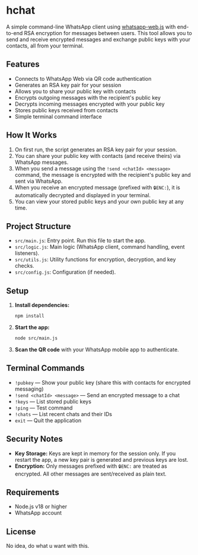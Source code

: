 # hchat

A simple command-line WhatsApp client using [whatsapp-web.js](https://github.com/pedroslopez/whatsapp-web.js) with end-to-end RSA encryption for messages between users. This tool allows you to send and receive encrypted messages and exchange public keys with your contacts, all from your terminal.

## Features

- Connects to WhatsApp Web via QR code authentication
- Generates an RSA key pair for your session
- Allows you to share your public key with contacts
- Encrypts outgoing messages with the recipient's public key
- Decrypts incoming messages encrypted with your public key
- Stores public keys received from contacts
- Simple terminal command interface

## How It Works

1. On first run, the script generates an RSA key pair for your session.
2. You can share your public key with contacts (and receive theirs) via WhatsApp messages.
3. When you send a message using the `!send <chatId> <message>` command, the message is encrypted with the recipient's public key and sent via WhatsApp.
4. When you receive an encrypted message (prefixed with `🔒ENC:`), it is automatically decrypted and displayed in your terminal.
5. You can view your stored public keys and your own public key at any time.

## Project Structure

- `src/main.js`: Entry point. Run this file to start the app.
- `src/logic.js`: Main logic (WhatsApp client, command handling, event listeners).
- `src/utils.js`: Utility functions for encryption, decryption, and key checks.
- `src/config.js`: Configuration (if needed).

## Setup

1. **Install dependencies:**
   ```bash
   npm install
   ```
2. **Start the app:**
   ```bash
   node src/main.js
   ```
3. **Scan the QR code** with your WhatsApp mobile app to authenticate.

## Terminal Commands

- `!pubkey` — Show your public key (share this with contacts for encrypted messaging)
- `!send <chatId> <message>` — Send an encrypted message to a chat
- `!keys` — List stored public keys
- `!ping` — Test command
- `!chats` — List recent chats and their IDs
- `exit` — Quit the application

## Security Notes

- **Key Storage:** Keys are kept in memory for the session only. If you restart the app, a new key pair is generated and previous keys are lost.
- **Encryption:** Only messages prefixed with `🔒ENC:` are treated as encrypted. All other messages are sent/received as plain text.

## Requirements

- Node.js v18 or higher
- WhatsApp account

## License

No idea, do what u want with this. 
